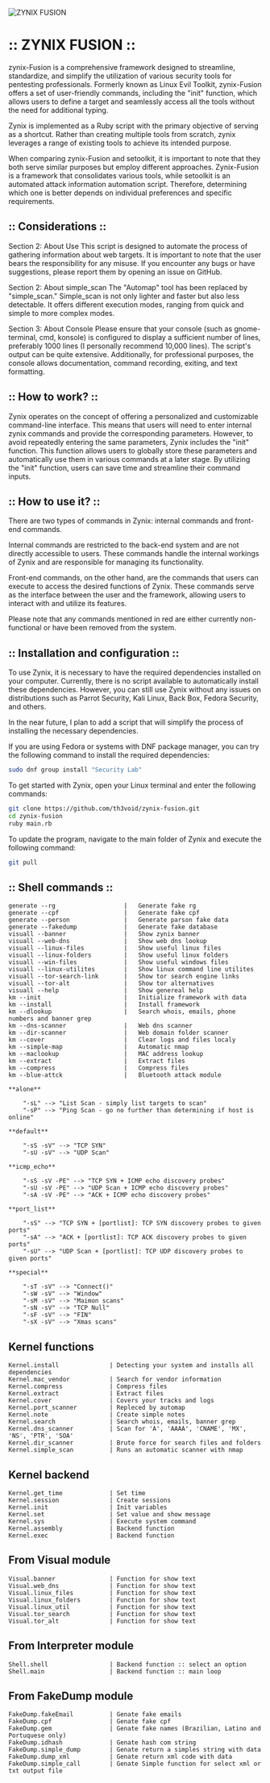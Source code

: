 ![ZYNIX FUSION](./docs/zynix-fusion.png)

#   :: ZYNIX FUSION ::

zynix-Fusion is a comprehensive framework designed to streamline, standardize, and simplify the utilization of various security tools for pentesting professionals. Formerly known as Linux Evil Toolkit, zynix-Fusion offers a set of user-friendly commands, including the "init" function, which allows users to define a target and seamlessly access all the tools without the need for additional typing.

Zynix is implemented as a Ruby script with the primary objective of serving as a shortcut. Rather than creating multiple tools from scratch, zynix leverages a range of existing tools to achieve its intended purpose.

When comparing zynix-Fusion and setoolkit, it is important to note that they both serve similar purposes but employ different approaches. Zynix-Fusion is a framework that consolidates various tools, while setoolkit is an automated attack information automation script. Therefore, determining which one is better depends on individual preferences and specific requirements.

## :: Considerations ::

Section 2: About Use
This script is designed to automate the process of gathering information about web targets. It is important to note that the user bears the responsibility for any misuse. If you encounter any bugs or have suggestions, please report them by opening an issue on GitHub.

Section 2: About simple_scan
The "Automap" tool has been replaced by "simple_scan." Simple_scan is not only lighter and faster but also less detectable. It offers different execution modes, ranging from quick and simple to more complex modes.

Section 3: About Console
Please ensure that your console (such as gnome-terminal, cmd, konsole) is configured to display a sufficient number of lines, preferably 1000 lines (I personally recommend 10,000 lines). The script's output can be quite extensive. Additionally, for professional purposes, the console allows documentation, command recording, exiting, and text formatting.
    
##  :: How to work? ::
  
Zynix operates on the concept of offering a personalized and customizable command-line interface. This means that users will need to enter internal zynix commands and provide the corresponding parameters. However, to avoid repeatedly entering the same parameters, Zynix includes the "init" function. This function allows users to globally store these parameters and automatically use them in various commands at a later stage. By utilizing the "init" function, users can save time and streamline their command inputs.
    
##  :: How to use it? ::

There are two types of commands in Zynix: internal commands and front-end commands.

Internal commands are restricted to the back-end system and are not directly accessible to users. These commands handle the internal workings of Zynix and are responsible for managing its functionality.

Front-end commands, on the other hand, are the commands that users can execute to access the desired functions of Zynix. These commands serve as the interface between the user and the framework, allowing users to interact with and utilize its features.

Please note that any commands mentioned in red are either currently non-functional or have been removed from the system.
    
##  :: Installation and configuration ::

To use Zynix, it is necessary to have the required dependencies installed on your computer. Currently, there is no script available to automatically install these dependencies. However, you can still use Zynix without any issues on distributions such as Parrot Security, Kali Linux, Back Box, Fedora Security, and others.

In the near future, I plan to add a script that will simplify the process of installing the necessary dependencies.

If you are using Fedora or systems with DNF package manager, you can try the following command to install the required dependencies:

```bash
sudo dnf group install "Security Lab"
```

To get started with Zynix, open your Linux terminal and enter the following commands:

```bash
git clone https://github.com/th3void/zynix-fusion.git
cd zynix-fusion
ruby main.rb

```

To update the program, navigate to the main folder of Zynix and execute the following command:

```bash
git pull
```



##  :: Shell commands ::

    generate --rg                   |   Generate fake rg                                        
    generate --cpf                  |   Generate fake cpf                               
    generate --person               |   Generate parson fake data                                       
    generate --fakedump             |   Generate fake database
    visuall --banner                |   Show zynix banner
    visuall --web-dns               |   Show web dns lookup
    visuall --linux-files           |   Show useful linux files
    visuall --linux-folders         |   Show useful linux folders
    visuall --win-files             |   Show useful windows files
    visuall --linux-utilites        |   Show linux command line utilites
    visuall --tor-search-link       |   Show tor search engine links
    visuall --tor-alt               |   Show tor alternatives
    visuall --help                  |   Show genereal help 
    km --init                       |   Initialize framework with data
    km --install                    |   Install framework
    km --dlookup                    |   Search whois, emails, phone numbers and banner grep
    km --dns-scanner                |   Web dns scanner
    km --dir-scanner                |   Web domain folder scanner
    km --cover                      |   Clear logs and files localy
    km --simple-map                 |   Automatic nmap
    km --maclookup                  |   MAC address lookup
    km --extract                    |   Extract files
    km --compress                   |   Compress files
    km --blue-attck                 |   Bluetooth attack module

    **alone**

        "-sL" --> "List Scan - simply list targets to scan"
        "-sP" --> "Ping Scan - go no further than determining if host is online"

    **default**

        "-sS -sV" --> "TCP SYN"
        "-sU -sV" --> "UDP Scan"

    **icmp_echo**

        "-sS -sV -PE" --> "TCP SYN + ICMP echo discovery probes"
        "-sU -sV -PE" --> "UDP Scan + ICMP echo discovery probes"
        "-sA -sV -PE" --> "ACK + ICMP echo discovery probes"

    **port_list**

        "-sS" --> "TCP SYN + [portlist]: TCP SYN discovery probes to given ports"
        "-sA" --> "ACK + [portlist]: TCP ACK discovery probes to given ports"
        "-sU" --> "UDP Scan + [portlist]: TCP UDP discovery probes to given ports"

    **special**

        "-sT -sV" --> "Connect()"
        "-sW -sV" --> "Window"
        "-sM -sV" --> "Maimon scans"
        "-sN -sV" --> "TCP Null"
        "-sF -sV" --> "FIN"
        "-sX -sV" --> "Xmas scans"

## Kernel functions

    Kernel.install              | Detecting your system and installs all dependencies
    Kernel.mac_vendor           | Search for vendor information
    Kernel.compress             | Compress files
    Kernel.extract              | Extract files
    Kernel.cover                | Covers your tracks and logs 
    Kernel.port_scanner         | Repleced by automap
    Kernel.note                 | Create simple notes
    Kernel.search               | Search whois, emails, banner grep
    Kernel.dns_scanner          | Scan for 'A', 'AAAA', 'CNAME', 'MX', 'NS', 'PTR', 'SOA'
    Kernel.dir_scanner          | Brute force for search files and folders
    Kernel.simple_scan          | Runs an automatic scanner with nmap 

## Kernel  backend

    Kernel.get_time             | Set time
    Kernel.session              | Create sessions
    Kernel.init                 | Init variables
    Kernel.set                  | Set value and show message
    Kernel.sys                  | Execute system command
    Kernel.assembly             | Backend function
    Kernel.exec                 | Backend function 

## From Visual module

    Visual.banner               | Function for show text 
    Visual.web_dns              | Function for show text
    Visual.linux_files          | Function for show text
    Visual.linux_folders        | Function for show text
    Visual.linux_util           | Function for show text
    Visual.tor_search           | Function for show text
    Visual.tor_alt              | Function for show text

## From Interpreter module

    Shell.shell                 | Backend function :: select an option
    Shell.main                  | Backend function :: main loop

## From FakeDump module

    FakeDump.fakeEmail          | Genate fake emails
    FakeDump.cpf                | Genate fake cpf
    FakeDump.gem                | Genate fake names (Brazilian, Latino and Portuquese only)
    FakeDump.idhash             | Genate hash com string
    FakeDump.simple_dump        | Genate return a simples string with data
    FakeDump.dump_xml           | Genate return xml code with data
    FakeDump.simple_call        | Genate Simple function for select xml or txt output file
